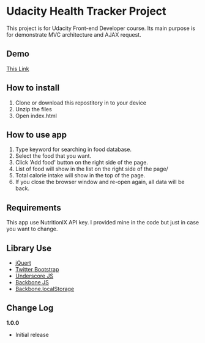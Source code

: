 # Udacity Health Tracker Project

This project is for Udacity Front-end Developer course. Its main purpose is for demonstrate MVC architecture and AJAX request.

## Demo

[This Link](http://rath.asia/demo/myjs/helth-track/)

## How to install

1. Clone or download this repostitory in to your device
2. Unzip the files
3. Open index.html

## How to use app

1. Type keyword for searching in food database.
2. Select the food that you want.
3. Click 'Add food' button on the right side of the page.
4. List of food will show in the list on the right side of the page/
5. Total calorie intake will show in the top of the page.
6. If you close the browser window and re-open again, all data will be back.

## Requirements

This app use NutritionIX API key. I provided mine in the code but just in case you want to change.

## Library Use

- [jQuert](https://jquery.com/)
- [Twitter Bootstrap](http://getbootstrap.com/)
- [Underscore JS](http://underscorejs.org/)
- [Backbone JS](http://backbonejs.org/)
- [Backbone.localStorage](https://github.com/jeromegn/Backbone.localStorage)

## Change Log

__1.0.0__

- Initial release
